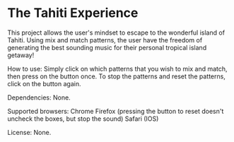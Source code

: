 
# The Tahiti Experience
This project allows the user's mindset to escape to the wonderful island of Tahiti.
Using mix and match patterns, the user have the freedom of generating the best sounding
music for their personal tropical island getaway!

How to use:
Simply click on which patterns that you wish to mix and match, then press on the button once.
To stop the patterns and reset the patterns, click on the button again.

Dependencies:
None.

Supported browsers:
Chrome
Firefox (pressing the button to reset doesn't uncheck the boxes, but stop the sound)
Safari (IOS)

License:
None.
